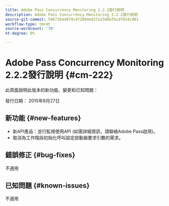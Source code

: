 ```yaml
---
title: Adobe Pass Concurrency Monitoring 2.2.2發行說明
description: Adobe Pass Concurrency Monitoring 2.2.2發行說明
source-git-commit: 59672b44074c472094ed27a23d6bfbcd7654c901
workflow-type: tm+mt
source-wordcount: '70'
ht-degree: 0%

---
```



# Adobe Pass Concurrency Monitoring 2.2.2發行說明 {#cm-222}

此頁面說明此版本的新功能、變更和已知問題：

發行日期： 2015年8月27日

## 新功能 {#new-features}

* 新API產品：並行監視使用API (如需詳細資訊，請聯絡Adobe Pass啟用)。
* 取消為工作階段初始化呼叫設定啟動器要求引數的需求。

## 錯誤修正 {#bug-fixes}

不適用

## 已知問題 {#known-issues}

不適用

